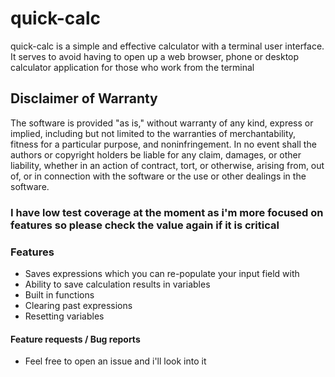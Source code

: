 quick-calc
==========

quick-calc is a simple and effective calculator with a terminal user interface. It serves to avoid
having to open up a web browser, phone or desktop calculator application for those who work from
the terminal

## Disclaimer of Warranty
The software is provided "as is," without warranty of any kind, express or implied, including but not limited to the warranties of merchantability, fitness for a particular purpose, and noninfringement. In no event shall the authors or copyright holders be liable for any claim, damages, or other liability, whether in an action of contract, tort, or otherwise, arising from, out of, or in connection with the software or the use or other dealings in the software.

### I have low test coverage at the moment as i'm more focused on features so please **check the value again if it is critical**

### Features
- Saves expressions which you can re-populate your input field with
- Ability to save calculation results in variables
- Built in functions
- Clearing past expressions
- Resetting variables

#### Feature requests / Bug reports
- Feel free to open an issue and i'll look into it
